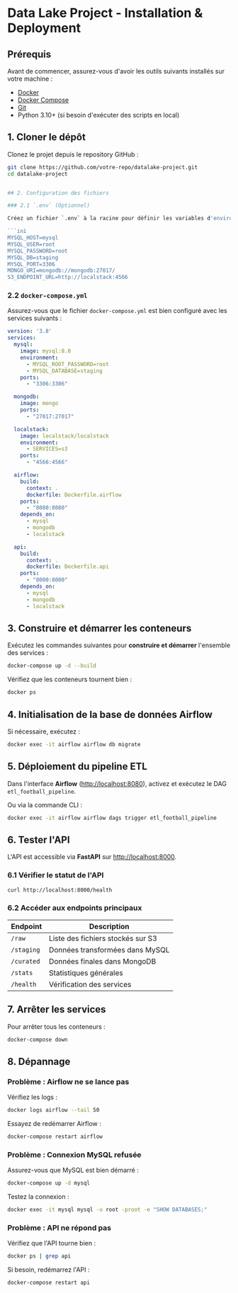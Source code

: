 
# Data Lake Project - Installation & Deployment

## Prérequis

Avant de commencer, assurez-vous d'avoir les outils suivants installés sur votre machine :

- [Docker](https://www.docker.com/get-started)
- [Docker Compose](https://docs.docker.com/compose/install/)
- [Git](https://git-scm.com/downloads)
- Python 3.10+ (si besoin d'exécuter des scripts en local)

## 1. Cloner le dépôt

Clonez le projet depuis le repository GitHub :

```bash
git clone https://github.com/votre-repo/datalake-project.git
cd datalake-project


## 2. Configuration des fichiers

### 2.1 `.env` (Optionnel)

Créez un fichier `.env` à la racine pour définir les variables d'environnement :

```ini
MYSQL_HOST=mysql
MYSQL_USER=root
MYSQL_PASSWORD=root
MYSQL_DB=staging
MYSQL_PORT=3306
MONGO_URI=mongodb://mongodb:27017/
S3_ENDPOINT_URL=http://localstack:4566
```

### 2.2 `docker-compose.yml`

Assurez-vous que le fichier `docker-compose.yml` est bien configuré avec les services suivants :

```yaml
version: '3.8'
services:
  mysql:
    image: mysql:8.0
    environment:
      - MYSQL_ROOT_PASSWORD=root
      - MYSQL_DATABASE=staging
    ports:
      - "3306:3306"

  mongodb:
    image: mongo
    ports:
      - "27017:27017"

  localstack:
    image: localstack/localstack
    environment:
      - SERVICES=s3
    ports:
      - "4566:4566"

  airflow:
    build:
      context: .
      dockerfile: Dockerfile.airflow
    ports:
      - "8080:8080"
    depends_on:
      - mysql
      - mongodb
      - localstack

  api:
    build:
      context: .
      dockerfile: Dockerfile.api
    ports:
      - "8000:8000"
    depends_on:
      - mysql
      - mongodb
      - localstack
```

## 3. Construire et démarrer les conteneurs

Exécutez les commandes suivantes pour **construire et démarrer** l'ensemble des services :

```bash
docker-compose up -d --build
```

Vérifiez que les conteneurs tournent bien :

```bash
docker ps
```

## 4. Initialisation de la base de données Airflow

Si nécessaire, exécutez :

```bash
docker exec -it airflow airflow db migrate
```

## 5. Déploiement du pipeline ETL

Dans l'interface **Airflow** ([http://localhost:8080](http://localhost:8080)), activez et exécutez le DAG `etl_football_pipeline`.

Ou via la commande CLI :

```bash
docker exec -it airflow airflow dags trigger etl_football_pipeline
```

## 6. Tester l'API

L'API est accessible via **FastAPI** sur [http://localhost:8000](http://localhost:8000).

### 6.1 Vérifier le statut de l'API

```bash
curl http://localhost:8000/health
```

### 6.2 Accéder aux endpoints principaux

| Endpoint   | Description                       |
| ---------- | --------------------------------- |
| `/raw`     | Liste des fichiers stockés sur S3 |
| `/staging` | Données transformées dans MySQL   |
| `/curated` | Données finales dans MongoDB      |
| `/stats`   | Statistiques générales            |
| `/health`  | Vérification des services         |

## 7. Arrêter les services

Pour arrêter tous les conteneurs :

```bash
docker-compose down
```

## 8. Dépannage

### **Problème : Airflow ne se lance pas**

Vérifiez les logs :

```bash
docker logs airflow --tail 50
```

Essayez de redémarrer Airflow :

```bash
docker-compose restart airflow
```

### **Problème : Connexion MySQL refusée**

Assurez-vous que MySQL est bien démarré :

```bash
docker-compose up -d mysql
```

Testez la connexion :

```bash
docker exec -it mysql mysql -u root -proot -e "SHOW DATABASES;"
```

### **Problème : API ne répond pas**

Vérifiez que l'API tourne bien :

```bash
docker ps | grep api
```

Si besoin, redémarrez l'API :

```bash
docker-compose restart api
```

##
